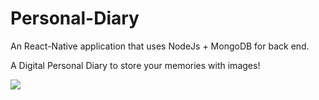 # Personal-Diary

An React-Native application that uses NodeJs + MongoDB for back end.

A Digital Personal Diary to store your memories with images! 

![](2019.gif)
